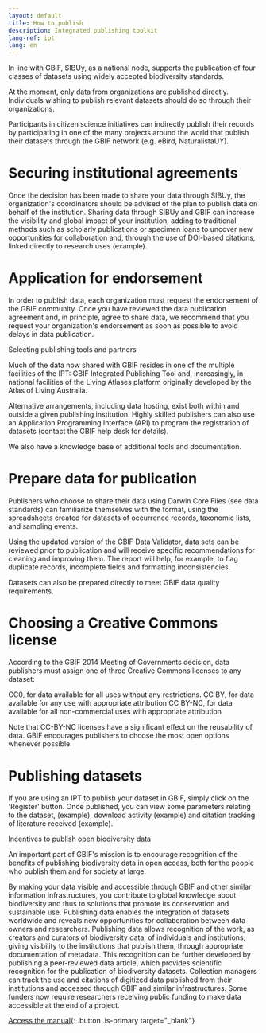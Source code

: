 ```yaml
---
layout: default
title: How to publish
description: Integrated publishing toolkit
lang-ref: ipt
lang: en
---
```


In line with GBIF, SIBUy, as a national node, supports the publication of four classes of datasets using widely accepted biodiversity standards.

At the moment, only data from organizations are published directly. Individuals wishing to publish relevant datasets should do so through their organizations.

Participants in citizen science initiatives can indirectly publish their records by participating in one of the many projects around the world that publish their datasets through the GBIF network (e.g. eBird, NaturalistaUY).

# Securing institutional agreements

Once the decision has been made to share your data through SIBUy, the organization's coordinators should be advised of the plan to publish data on behalf of the institution. Sharing data through SIBUy and GBIF can increase the visibility and global impact of your institution, adding to traditional methods such as scholarly publications or specimen loans to uncover new opportunities for collaboration and, through the use of DOI-based citations, linked directly to research uses (example).

# Application for endorsement

In order to publish data, each organization must request the endorsement of the GBIF community. Once you have reviewed the data publication agreement and, in principle, agree to share data, we recommend that you request your organization's endorsement as soon as possible to avoid delays in data publication.

Selecting publishing tools and partners

Much of the data now shared with GBIF resides in one of the multiple facilities of the IPT: GBIF Integrated Publishing Tool and, increasingly, in national facilities of the Living Atlases platform originally developed by the Atlas of Living Australia.

Alternative arrangements, including data hosting, exist both within and outside a given publishing institution. Highly skilled publishers can also use an Application Programming Interface (API) to program the registration of datasets (contact the GBIF help desk for details).

We also have a knowledge base of additional tools and documentation.

# Prepare data for publication

Publishers who choose to share their data using Darwin Core Files (see data standards) can familiarize themselves with the format, using the spreadsheets created for datasets of occurrence records, taxonomic lists, and sampling events.

Using the updated version of the GBIF Data Validator, data sets can be reviewed prior to publication and will receive specific recommendations for cleaning and improving them. The report will help, for example, to flag duplicate records, incomplete fields and formatting inconsistencies.

Datasets can also be prepared directly to meet GBIF data quality requirements.

# Choosing a Creative Commons license

According to the GBIF 2014 Meeting of Governments decision, data publishers must assign one of three Creative Commons licenses to any dataset:

CC0, for data available for all uses without any restrictions.
CC BY, for data available for any use with appropriate attribution
CC BY-NC, for data available for all non-commercial uses with appropriate attribution

Note that CC-BY-NC licenses have a significant effect on the reusability of data. GBIF encourages publishers to choose the most open options whenever possible.

# Publishing datasets

If you are using an IPT to publish your dataset in GBIF, simply click on the 'Register' button. Once published, you can view some parameters relating to the dataset, (example), download activity (example) and citation tracking of literature received (example).

Incentives to publish open biodiversity data

An important part of GBIF's mission is to encourage recognition of the benefits of publishing biodiversity data in open access, both for the people who publish them and for society at large.

By making your data visible and accessible through GBIF and other similar information infrastructures, you contribute to global knowledge about biodiversity and thus to solutions that promote its conservation and sustainable use.
Publishing data enables the integration of datasets worldwide and reveals new opportunities for collaboration between data owners and researchers.
Publishing data allows recognition of the work, as creators and curators of biodiversity data, of individuals and institutions; giving visibility to the institutions that publish them, through appropriate documentation of metadata. This recognition can be further developed by publishing a peer-reviewed data article, which provides scientific recognition for the publication of biodiversity datasets.
Collection managers can track the use and citations of digitized data published from their institutions and accessed through GBIF and similar infrastructures.
Some funders now require researchers receiving public funding to make data accessible at the end of a project.

[Access the manual](https://ipt.gbif.org/manual/en/ipt/latest/){: .button .is-primary target="_blank"}

